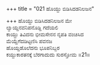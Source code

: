 +++
title = "021 ಹೊಯ್ದು ಬಿಡಿಸಿದಡನಿಲಜನ"

+++
ಹೊಯ್ದು ಬಿಡಿಸಿದಡನಿಲಜನ ಮೇ  
ಲ್ವಾಯ್ದನವನಿಪನೊಡ್ಡಿ ಗದೆಯಲಿ  
ಕಾಯ್ದು ತಿವಿದನು ಭೀಮಸೇನನ ನೃಪತಿ ವಂಚಿಸಿದ  
ಮೆಯ್ದೆಗೆದಡಿಟ್ಟಣಿಸಿ ಪವನಜ  
ಹೊಯ್ದಡೊಲೆದನು ಭೂಪನಿಬ್ಬರ  
ಕಯ್ದುಕಾರತನಕ್ಕೆ ಬೆರಗಾದುದು ಸುರಸ್ತೋಮ     ॥21॥